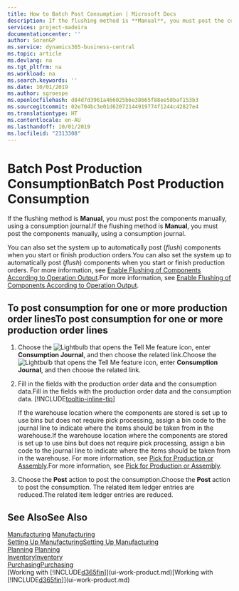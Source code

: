 ```yaml
---
title: How to Batch Post Consumption | Microsoft Docs
description: If the flushing method is **Manual**, you must post the components manually, using a consumption journal.
services: project-madeira
documentationcenter: ''
author: SorenGP
ms.service: dynamics365-business-central
ms.topic: article
ms.devlang: na
ms.tgt_pltfrm: na
ms.workload: na
ms.search.keywords: ''
ms.date: 10/01/2019
ms.author: sgroespe
ms.openlocfilehash: d84d7d3961a466025b6e38665f88ee58baf153b3
ms.sourcegitcommit: 02e704bc3e01d62072144919774f1244c42827e4
ms.translationtype: HT
ms.contentlocale: en-AU
ms.lasthandoff: 10/01/2019
ms.locfileid: "2313308"
---
```

# <a name="batch-post-production-consumption"></a><span data-ttu-id="b10d2-103">Batch Post Production Consumption</span><span class="sxs-lookup"><span data-stu-id="b10d2-103">Batch Post Production Consumption</span></span>
<span data-ttu-id="b10d2-104">If the flushing method is **Manual**, you must post the components manually, using a consumption journal.</span><span class="sxs-lookup"><span data-stu-id="b10d2-104">If the flushing method is **Manual**, you must post the components manually, using a consumption journal.</span></span>

<span data-ttu-id="b10d2-105">You can also set the system up to automatically post (*flush*) components when you start or finish production orders.</span><span class="sxs-lookup"><span data-stu-id="b10d2-105">You can also set the system up to automatically post (*flush*) components when you start or finish production orders.</span></span> <span data-ttu-id="b10d2-106">For more information, see [Enable Flushing of Components According to Operation Output](production-how-to-flush-components-according-to-operation-output.md).</span><span class="sxs-lookup"><span data-stu-id="b10d2-106">For more information, see [Enable Flushing of Components According to Operation Output](production-how-to-flush-components-according-to-operation-output.md).</span></span>

## <a name="to-post-consumption-for-one-or-more-production-order-lines"></a><span data-ttu-id="b10d2-107">To post consumption for one or more production order lines</span><span class="sxs-lookup"><span data-stu-id="b10d2-107">To post consumption for one or more production order lines</span></span>  
1.  <span data-ttu-id="b10d2-108">Choose the ![Lightbulb that opens the Tell Me feature](media/ui-search/search_small.png "Tell me what you want to do") icon, enter **Consumption Journal**, and then choose the related link.</span><span class="sxs-lookup"><span data-stu-id="b10d2-108">Choose the ![Lightbulb that opens the Tell Me feature](media/ui-search/search_small.png "Tell me what you want to do") icon, enter **Consumption Journal**, and then choose the related link.</span></span>  
2.  <span data-ttu-id="b10d2-109">Fill in the fields with the production order data and the consumption data.</span><span class="sxs-lookup"><span data-stu-id="b10d2-109">Fill in the fields with the production order data and the consumption data.</span></span> [!INCLUDE[tooltip-inline-tip](includes/tooltip-inline-tip_md.md)]  

    <span data-ttu-id="b10d2-110">If the warehouse location where the components are stored is set up to use bins but does not require pick processing, assign a bin code to the journal line to indicate where the items should be taken from in the warehouse.</span><span class="sxs-lookup"><span data-stu-id="b10d2-110">If the warehouse location where the components are stored is set up to use bins but does not require pick processing, assign a bin code to the journal line to indicate where the items should be taken from in the warehouse.</span></span> <span data-ttu-id="b10d2-111">For more information, see [Pick for Production or Assembly](warehouse-how-to-pick-for-production.md).</span><span class="sxs-lookup"><span data-stu-id="b10d2-111">For more information, see [Pick for Production or Assembly](warehouse-how-to-pick-for-production.md).</span></span>  
3.  <span data-ttu-id="b10d2-112">Choose the **Post** action to post the consumption.</span><span class="sxs-lookup"><span data-stu-id="b10d2-112">Choose the **Post** action to post the consumption.</span></span> <span data-ttu-id="b10d2-113">The related item ledger entries are reduced.</span><span class="sxs-lookup"><span data-stu-id="b10d2-113">The related item ledger entries are reduced.</span></span>

## <a name="see-also"></a><span data-ttu-id="b10d2-114">See Also</span><span class="sxs-lookup"><span data-stu-id="b10d2-114">See Also</span></span>  
<span data-ttu-id="b10d2-115">[Manufacturing](production-manage-manufacturing.md)  </span><span class="sxs-lookup"><span data-stu-id="b10d2-115">[Manufacturing](production-manage-manufacturing.md)  </span></span>  
[<span data-ttu-id="b10d2-116">Setting Up Manufacturing</span><span class="sxs-lookup"><span data-stu-id="b10d2-116">Setting Up Manufacturing</span></span>](production-configure-production-processes.md)  
<span data-ttu-id="b10d2-117">[Planning](production-planning.md)    </span><span class="sxs-lookup"><span data-stu-id="b10d2-117">[Planning](production-planning.md)    </span></span>  
[<span data-ttu-id="b10d2-118">Inventory</span><span class="sxs-lookup"><span data-stu-id="b10d2-118">Inventory</span></span>](inventory-manage-inventory.md)  
[<span data-ttu-id="b10d2-119">Purchasing</span><span class="sxs-lookup"><span data-stu-id="b10d2-119">Purchasing</span></span>](purchasing-manage-purchasing.md)  
<span data-ttu-id="b10d2-120">[Working with [!INCLUDE[d365fin](includes/d365fin_md.md)]](ui-work-product.md)</span><span class="sxs-lookup"><span data-stu-id="b10d2-120">[Working with [!INCLUDE[d365fin](includes/d365fin_md.md)]](ui-work-product.md)</span></span>
